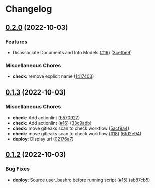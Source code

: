 # Changelog

## [0.2.0](https://github.com/rotex1800/registration/compare/v0.1.3...v0.2.0) (2022-10-03)


### Features

* Disassociate Documents and Info Models ([#19](https://github.com/rotex1800/registration/issues/19)) ([3cefbe9](https://github.com/rotex1800/registration/commit/3cefbe98cf6b6ee095357abedcf6b3bfdc310cf3))


### Miscellaneous Chores

* **check:** remove explicit name ([1417403](https://github.com/rotex1800/registration/commit/1417403d861ff542717f43d9f61116acf30ba4bd))

## [0.1.3](https://github.com/rotex1800/registration/compare/v0.1.2...v0.1.3) (2022-10-03)


### Miscellaneous Chores

* **check:** Add actionlint ([b570927](https://github.com/rotex1800/registration/commit/b570927586ffc06e45c1775ff59c007c7671f9e7))
* **check:** Add actionlint ([#16](https://github.com/rotex1800/registration/issues/16)) ([33c9adb](https://github.com/rotex1800/registration/commit/33c9adbc92c15e957060b07d6d6d329e6c2d2f6b))
* **check:** move gitleaks scan to check workflow ([5acf9a4](https://github.com/rotex1800/registration/commit/5acf9a438b2f6a3fbc3b6443e7c2bf5b4f602eee))
* **check:** move gitleaks scan to check workflow ([#18](https://github.com/rotex1800/registration/issues/18)) ([6fd2e94](https://github.com/rotex1800/registration/commit/6fd2e94d5ea0ea4b8d3ea36f0ff86bf200544aee))
* **deploy:** Display url ([02176a7](https://github.com/rotex1800/registration/commit/02176a7c0ee76b35fcb87bdfe8393d6a4b2e2091))

## [0.1.2](https://github.com/rotex1800/registration/compare/v0.1.1...v0.1.2) (2022-10-03)


### Bug Fixes

* **deploy:** Source user_bashrc before running script ([#15](https://github.com/rotex1800/registration/issues/15)) ([ab87cb5](https://github.com/rotex1800/registration/commit/ab87cb5a52821b5eecacc37da7898466f4687082))
